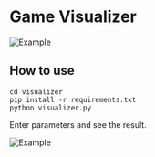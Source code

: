 # Game Visualizer

![Example](https://i.postimg.cc/QxTwpWTs/WGForge.png)

## How to use

```
cd visualizer
pip install -r requirements.txt
python visualizer.py
```
Enter parameters and see the result.

![Example](https://i.postimg.cc/fbZQH14s/image.png)
